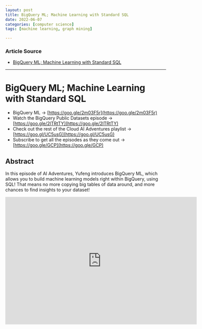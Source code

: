 ```yaml
---
layout: post
title: BigQuery ML; Machine Learning with Standard SQL
date: 2022-06-07
categories: [computer science]
tags: [machine learning, graph mining]

---
```


### Article Source

* [BigQuery ML; Machine Learning with Standard SQL](https://www.youtube.com/watch?v=6Kska20zQO4)


---

# BigQuery ML; Machine Learning with Standard SQL

* BigQuery ML → [https://goo.gle/2m03F5r](https://goo.gle/2m03F5r)  
* Watch the BigQuery Public Datasets episode →  [https://goo.gle/2lTRtTY](https://goo.gle/2lTRtTY) 
* Check out the rest of the Cloud AI Adventures playlist → [https://goo.gl/UC5usG](https://goo.gl/UC5usG)
* Subscribe to get all the episodes as they come out → [https://goo.gle/GCP](https://goo.gle/GCP)

## Abstract

In this episode of AI Adventures, Yufeng introduces BigQuery ML, which allows you to build machine learning models right within BigQuery, using SQL! That means no more copying big tables of data around, and more chances to find insights to your dataset!


<iframe width="600" height="400" src="https://www.youtube.com/embed/6Kska20zQO4" title="YouTube video player" frameborder="0" allow="accelerometer; autoplay; clipboard-write; encrypted-media; gyroscope; picture-in-picture" allowfullscreen></iframe>
